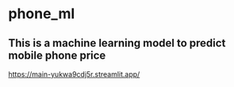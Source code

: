 # phone_ml
## This is a machine learning model to predict mobile phone price 
https://main-yukwa9cdj5r.streamlit.app/
